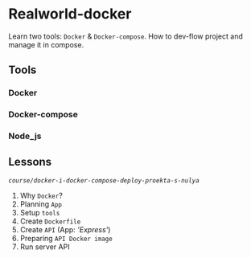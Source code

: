 # Realworld-docker

Learn two tools: `Docker` & `Docker-compose`.
How to dev-flow project and manage it in compose.

## Tools

### Docker

### Docker-compose

### Node_js

## Lessons

_`course/docker-i-docker-compose-deploy-proekta-s-nulya`_

1. Why `Docker`?
2. Planning `App`
3. Setup `tools`
4. Create `Dockerfile`
5. Create `API` (App: _'Express'_)
6. Preparing `API Docker image`
7. Run server API
